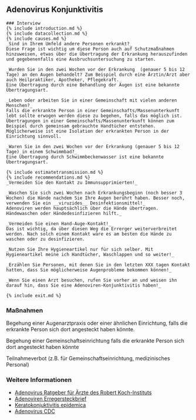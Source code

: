 ## Adenovirus Konjunktivitis

```
### Interview
{% include introduction.md %}
{% include datacollection.md %}
{% include causes.md %}
_Sind in Ihrem Umfeld andere Personen erkrankt?_
Diese Frage ist wichtig um diese Person auch auf Schutzmaßnahmen hinzuweisen, etwas über die Übertragung der Erkrankung herauszufinden und gegebenenfalls eine Ausbruchsuntersuchung zu starten.

_Wurden Sie in den zwei Wochen vor der Erkrankung  (genauer 5 bis 12 Tage) an den Augen behandelt? Zum Beispiel durch eine Ärztin/Arzt aber auch Heilpraktiker, Apotheker, Pflegekraft._
Eine Übertragung durch eine Behandlung der Augen ist eine bekannte Übertragungsart.

_Leben oder arbeiten Sie in einer Gemeinschaft mit vielen anderen Menschen?_
Falls die erkrankte Person in einer Gemeinschafts/Massenunterkunft lebt sollte erwogen werden diese zu begehen, falls das möglich ist. Übertragungen in einer Gemeinschafts/Massenunterkunft können zum Beispiel durch gemeinsam gebrauchte Handtücher entstehen. Möglicherweise ist eine Isolation der erkrankten Person in der Einrichtung sinnvoll.

_Waren Sie in den zwei Wochen vor der Erkrankung (genauer 5 bis 12 Tage) in einem Schwimmbad?_
Eine Übertragung durch Schwimmbeckenwasser ist eine bekannte Übertragungsart.

{% include estimatetransmission.md %}
{% include recommendations.md %}
_Vermeiden Sie den Kontakt zu Immunsupprimierten!_

_Waschen Sie sich zwei Wochen nach Erkrankungsbeginn (noch besser 3 Wochen) die Hände nachdem Sie Ihre Augen berührt haben. Besser noch, verwenden Sie ein __viruzides__ Desinfektionsmittel!_
Adenoviren werden hauptsächlich über die Hände übertragen. Händewaschen oder Händedesinfizieren hilft._

_Vermeiden Sie einen Hand-Auge-Kontakt!_
Das ist wichtig, da über diesen Weg die Errerger weiterverbreitet werden. Nach solch einem Kontakt wäre es am besten die Hände zu waschen oder zu desinfizieren.

_Nutzen Sie Ihre Hygieneartikel nur für sich selber. Mit Hygieneartikel meine ich Handtücher, Waschlappen und so weiter!_

_Erzählen Sie Personen, mit denen Sie in den letzten XXX tagen Kontakt hatten, dass Sie möglicherweise Augenprobleme bekommen können!_

_Wenn Sie einen Arzt besuchen, rufen Sie vorher an und weisen ihn darauf hin, dass Sie eine Adenoviren-Konjunktivitis haben!_

{% include exit.md %}

```

### Maßnahmen
Begehung einer Augenarztpraxis oder einer ähnlichen Einrichtung, falls die erkrankte Person sich dort angesteckt haben könnte.

Begehung einer Gemeinschaftseinrichtung falls die erkrankte Person sich dort angesteckt haben könnte

Teilnahmeverbot (z.B. für Gemeinschaftseinrichtung, medizinisches Personal)

### Weitere Informationen
* [Adenovirus Ratgeber für Ärzte des Robert Koch-Instituts](https://www.rki.de/DE/Content/Infekt/EpidBull/Merkblaetter/Ratgeber_Adenovirus_Konjunktivitis.html)
* [Adenoviren Erregersteckbrief](https://www.infektionsschutz.de/erregersteckbriefe/adenoviren/)
* [Keratokonjuktivitis epidemica](https://de.wikipedia.org/wiki/Keratoconjunctivitis_epidemica)
* [Adenovirus CDC](https://www.cdc.gov/adenovirus/index.html)
